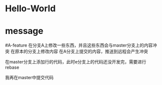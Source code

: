 # Hello-World
# message
#A-feature
在分支A上修改一些东西，并且这些东西会与master分支上的内容冲突
在原本的分支上修改内容
在A分支上提交的内容，推送到远程会产生冲突


在master分支上添加行的代码，此时e分支上的代码还没开发完，需要进行rebase

我再在master中提交代码